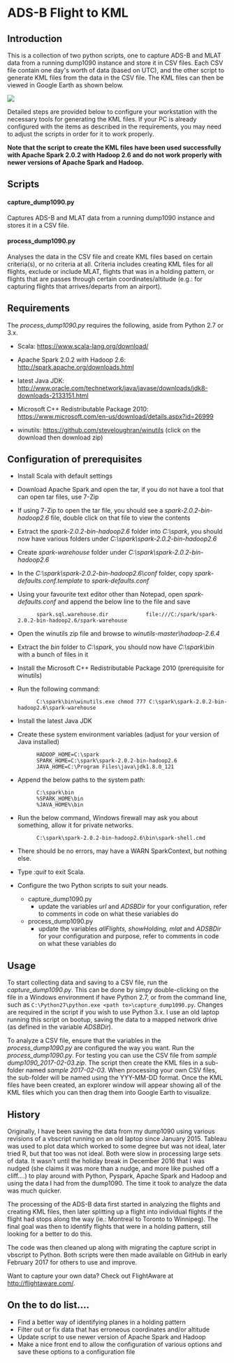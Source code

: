 # ADS-B Flight to KML #

## Introduction ##

This is a collection of two python scripts, one to capture ADS-B and MLAT data from a running
dump1090 instance and store it in CSV files.  Each CSV file contain one day's worth of data (based
on UTC), and the other script to generate KML files from the data in the CSV file.  The KML files
can then be  viewed in Google Earth as shown below.

![](https://c1.staticflickr.com/1/658/32469774155_930de0bbff_b.jpg)

Detailed steps are provided below to configure your workstation with the necessary tools for
generating the KML files.  If your PC is already configured with the items as described in the
requirements, you may need to adjust the scripts in order for it to work properly.

****Note that the script to create the KML files have been used successfully with Apache Spark
2.0.2 with Hadoop 2.6 and do not work properly with newer versions of Apache Spark and Hadoop.****

## Scripts ##

#### capture_dump1090.py ####
Captures ADS-B and MLAT data from a running dump1090 instance and stores it in a CSV file.

#### process_dump1090.py ####
Analyses the data in the CSV file and create KML files based on certain criteria(s), or no criteria
at all. Criteria includes creating KML files for all flights, exclude or include MLAT, flights that
was in a holding pattern, or flights that are passes through certain coordinates/altitude (e.g.:
for capturing flights that arrives/departs from an airport).
          
## Requirements ##

The *process_dump1090.py* requires the following, aside from Python 2.7 or 3.x.  

* Scala: https://www.scala-lang.org/download/

* Apache Spark 2.0.2 with Hadoop 2.6: http://spark.apache.org/downloads.html

* latest Java JDK: http://www.oracle.com/technetwork/java/javase/downloads/jdk8-downloads-2133151.html

* Microsoft C++ Redistributable Package 2010: https://www.microsoft.com/en-us/download/details.aspx?id=26999

* winutils: https://github.com/steveloughran/winutils (click on the download then download zip)

## Configuration of prerequisites ##

* Install Scala with default settings
* Download Apache Spark and open the tar, if you do not have a tool that can open tar files, use
  7-Zip
* If using 7-Zip to open the tar file, you should see a *spark-2.0.2-bin-hadoop2.6* file, double
  click on that file to view the contents
* Extract the *spark-2.0.2-bin-hadoop2.6* folder into *C:\spark*,  you should now have various
  folders under *C:\spark\spark-2.0.2-bin-hadoop2.6*
* Create *spark-warehouse* folder under *C:\spark\spark-2.0.2-bin-hadoop2.6*
* In the *C:\spark\spark-2.0.2-bin-hadoop2.6\conf* folder, copy *spark-defaults.conf.template* to
  *spark-defaults.conf*
* Using your favourite text editor other than Notepad, open *spark-defaults.conf* and append the
  below line to the file and save

            spark.sql.warehouse.dir            file:///C:/spark/spark-2.0.2-bin-hadoop2.6/spark-warehouse

* Open the winutils zip file and browse to *winutils-master\hadoop-2.6.4*
* Extract the *bin* folder to *C:\spark*, you should now have *C:\spark\bin* with a bunch of files
  in it
* Install the Microsoft C++ Redistributable Package 2010 (prerequisite for winutils)
* Run the following command:

            C:\spark\bin\winutils.exe chmod 777 C:\spark\spark-2.0.2-bin-hadoop2.6\spark-warehouse

* Install the latest Java JDK
* Create these system environment variables (adjust for your version of Java installed)

            HADOOP_HOME=C:\spark
            SPARK_HOME=C:\spark\spark-2.0.2-bin-hadoop2.6
            JAVA_HOME=C:\Program Files\java\jdk1.8.0_121

* Append the below paths to the system path:

            C:\spark\bin
            %SPARK_HOME\bin
            %JAVA_HOME%\bin

* Run the below command, Windows firewall may ask you about something, allow it for private
  networks.

            C:\spark\spark-2.0.2-bin-hadoop2.6\bin\spark-shell.cmd

* There should be no errors, may have a WARN SparkContext, but nothing else.
* Type *:quit* to exit Scala.
* Configure the two Python scripts to suit your neads.
  * capture_dump1090.py
    * update the variables *url* and *ADSBDir* for your configuration, refer to comments in code
      on what these variables do
  * process_dump1090.py
    * update the variables *allFlights, showHolding, mlat* and *ADSBDir* for your configuration
      and purpose, refer to comments in code on what these variables do

## Usage ##

To start collecting data and saving to a CSV file, run the *capture_dump1090.py*.  This can be
done by simpy double-clicking on the file in a Windows environment if have Python 2.7, or from
the command line, such as `C:\Python27\python.exe <path to>\capture_dump1090.py`. Changes are
required in the script if you wish to use Python 3.x.  I use an old laptop running this script
on bootup, saving the data to a mapped network drive (as defined in the variable *ADSBDir*).

To analyze a CSV file, ensure that the variables in the *process_dump1090.py* are configured the
way you want.  Run the *process_dump1090.py*.  For testing you can use the CSV file from 
*sample dump1090_2017-02-03.zip*.  The script then create the KML files in a sub-folder named 
*sample 2017-02-03*.  When processing your own CSV files, the sub-folder will be named using the
YYY-MM-DD format.  Once the KML files have been created, an explorer window will appear showing
all of the KML files which you can then drag them into Google Earth to visualize.  

## History ##

Originally, I have been saving the data from my dump1090 using various revisions of a vbscript
running on an old laptop since January 2015.  Tableau was used to plot data which worked to some
degree but was not ideal, later tried R, but that too was not ideal.  Both were slow in processing
large sets of data.  It wasn't until the holiday break in December 2016 that I was nudged (she
claims it was more than a nudge, and more like pushed off a cliff....) to play around with Python,
Pyspark, Apache Spark and Hadoop and using the data I had from the dump1090.  The time it took to
analyze the data was much quicker.

The processing of the ADS-B data first started in analyzing the flights and creating KML files,
then later splitting up a flight into individual flights if the flight had stops along the way
(ie.: Montreal to Toronto to Winnipeg).  The final goal was then to identify flights that were in
a holding pattern, still looking for a better to do this.

The code was then cleaned up along with migrating the capture script in vbscript to Python.  Both
scripts were then made available on GitHub in early February 2017 for others to use and improve.

Want to capture your own data? Check out FlightAware at http://flightaware.com/.

## On the to do list.... ###

* Find a better way of identifying planes in a holding pattern
* Filter out or fix data that has erroneous coordinates and/or altitude
* Update script to use newer version of Apache Spark and Hadoop
* Make a nice front end to allow the configuration of various options and save these options to a
  configuration file